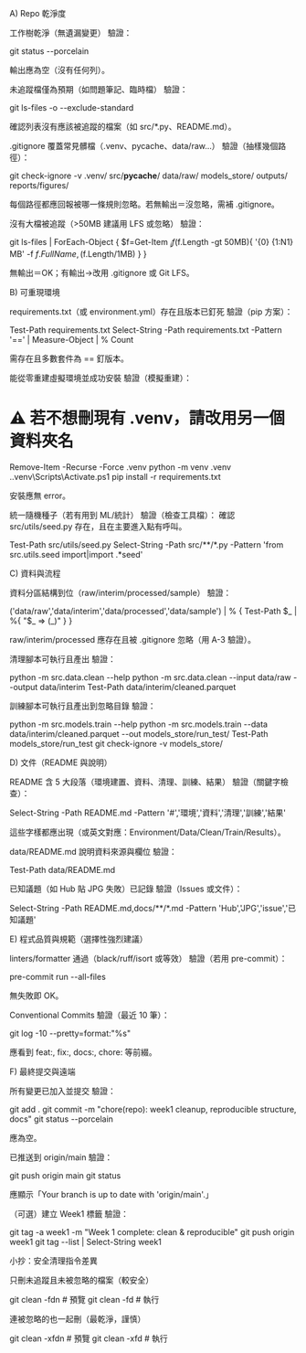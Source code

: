 A) Repo 乾淨度

 工作樹乾淨（無遺漏變更）
驗證：

git status --porcelain


輸出應為空（沒有任何列）。

 未追蹤檔僅為預期（如問題筆記、臨時檔）
驗證：

git ls-files -o --exclude-standard


確認列表沒有應該被追蹤的檔案（如 src/*.py、README.md）。

 .gitignore 覆蓋常見髒檔（.venv、pycache、data/raw…）
驗證（抽樣幾個路徑）：

git check-ignore -v .venv/ src/__pycache__/ data/raw/ models_store/ outputs/ reports/figures/


每個路徑都應回報被哪一條規則忽略。若無輸出＝沒忽略，需補 .gitignore。

 沒有大檔被追蹤（>50MB 建議用 LFS 或忽略）
驗證：

git ls-files | ForEach-Object {
  $f=Get-Item $_
  if($f.Length -gt 50MB){ '{0}  {1:N1} MB' -f $f.FullName, ($f.Length/1MB) }
}


無輸出＝OK；有輸出→改用 .gitignore 或 Git LFS。

B) 可重現環境

 requirements.txt（或 environment.yml）存在且版本已釘死
驗證（pip 方案）：

Test-Path requirements.txt
Select-String -Path requirements.txt -Pattern '==' | Measure-Object | % Count


需存在且多數套件為 == 釘版本。

 能從零重建虛擬環境並成功安裝
驗證（模擬重建）：

# ⚠️ 若不想刪現有 .venv，請改用另一個資料夾名
Remove-Item -Recurse -Force .venv
python -m venv .venv
.\.venv\Scripts\Activate.ps1
pip install -r requirements.txt


安裝應無 error。

 統一隨機種子（若有用到 ML/統計）
驗證（檢查工具檔）：
確認 src/utils/seed.py 存在，且在主要進入點有呼叫。

Test-Path src/utils/seed.py
Select-String -Path src/**/*.py -Pattern 'from src\.utils\.seed import|import .*seed'

C) 資料與流程

 資料分區結構到位（raw/interim/processed/sample）
驗證：

('data/raw','data/interim','data/processed','data/sample') | % { Test-Path $_ | %{ "$_ => $($_)" } }


raw/interim/processed 應存在且被 .gitignore 忽略（用 A-3 驗證）。

 清理腳本可執行且產出
驗證：

python -m src.data.clean --help
python -m src.data.clean --input data/raw --output data/interim
Test-Path data/interim/cleaned.parquet


 訓練腳本可執行且產出到忽略目錄
驗證：

python -m src.models.train --help
python -m src.models.train --data data/interim/cleaned.parquet --out models_store/run_test/
Test-Path models_store/run_test
git check-ignore -v models_store/

D) 文件（README 與說明）

 README 含 5 大段落（環境建置、資料、清理、訓練、結果）
驗證（關鍵字檢查）：

Select-String -Path README.md -Pattern '#','環境','資料','清理','訓練','結果'


這些字樣都應出現（或英文對應：Environment/Data/Clean/Train/Results）。

 data/README.md 說明資料來源與欄位
驗證：

Test-Path data/README.md


 已知議題（如 Hub 貼 JPG 失敗）已記錄
驗證（Issues 或文件）：

Select-String -Path README.md,docs/**/*.md -Pattern 'Hub','JPG','issue','已知議題'

E) 程式品質與規範（選擇性強烈建議）

 linters/formatter 通過（black/ruff/isort 或等效）
驗證（若用 pre-commit）：

pre-commit run --all-files


無失敗即 OK。

 Conventional Commits
驗證（最近 10 筆）：

git log -10 --pretty=format:"%s"


應看到 feat:, fix:, docs:, chore: 等前綴。

F) 最終提交與遠端

 所有變更已加入並提交
驗證：

git add .
git commit -m "chore(repo): week1 cleanup, reproducible structure, docs"
git status --porcelain


應為空。

 已推送到 origin/main
驗證：

git push origin main
git status


應顯示「Your branch is up to date with 'origin/main'.」

 （可選）建立 Week1 標籤
驗證：

git tag -a week1 -m "Week 1 complete: clean & reproducible"
git push origin week1
git tag --list | Select-String week1

小抄：安全清理指令差異

只刪未追蹤且未被忽略的檔案（較安全）

git clean -fdn   # 預覽
git clean -fd    # 執行


連被忽略的也一起刪（最乾淨，謹慎）

git clean -xfdn  # 預覽
git clean -xfd   # 執行